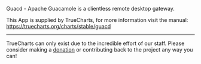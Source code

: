 Guacd - Apache Guacamole is a clientless remote desktop gateway.

This App is supplied by TrueCharts, for more information visit the manual: https://truecharts.org/charts/stable/guacd

---

TrueCharts can only exist due to the incredible effort of our staff.
Please consider making a [donation](https://truecharts.org/docs/about/sponsor) or contributing back to the project any way you can!
